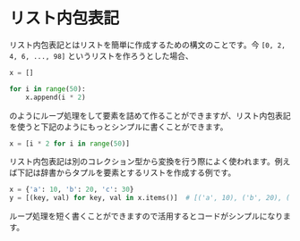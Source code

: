 # リスト内包表記

リスト内包表記とはリストを簡単に作成するための構文のことです。今 `[0, 2, 4, 6, ..., 98]` というリストを作ろうとした場合、

```python
x = []

for i in range(50):
    x.append(i * 2)
```

のようにループ処理をして要素を詰めて作ることができますが、リスト内包表記を使うと下記のようにもっとシンプルに書くことができます。

```python
x = [i * 2 for i in range(50)]
```

リスト内包表記は別のコレクション型から変換を行う際によく使われます。例えば下記は辞書からタプルを要素とするリストを作成する例です。

```python
x = {'a': 10, 'b': 20, 'c': 30}
y = [(key, val) for key, val in x.items()]  # [('a', 10), ('b', 20), ('c', 30)]
```

ループ処理を短く書くことができますので活用するとコードがシンプルになります。
